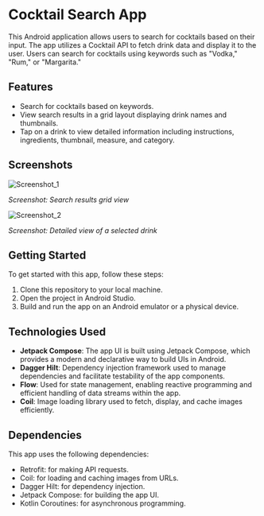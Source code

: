 # Cocktail Search App

This Android application allows users to search for cocktails based on their input. The app utilizes a Cocktail API to fetch drink data and display it to the user. Users can search for cocktails using keywords such as "Vodka," "Rum," or "Margarita."

## Features

- Search for cocktails based on keywords.
- View search results in a grid layout displaying drink names and thumbnails.
- Tap on a drink to view detailed information including instructions, ingredients, thumbnail, measure, and category.

## Screenshots

![Screenshot_1](https://github.com/sainikh/EatQualityFood/assets/47454954/55de9e1b-7b12-41ed-8aa0-ad3a76c8bb17)

*Screenshot: Search results grid view*

![Screenshot_2](https://github.com/sainikh/EatQualityFood/assets/47454954/49772379-f407-47f0-a05b-71901c610cdd)


*Screenshot: Detailed view of a selected drink*

## Getting Started

To get started with this app, follow these steps:

1. Clone this repository to your local machine.
2. Open the project in Android Studio.
3. Build and run the app on an Android emulator or a physical device.

## Technologies Used

- **Jetpack Compose**: The app UI is built using Jetpack Compose, which provides a modern and declarative way to build UIs in Android.
- **Dagger Hilt**: Dependency injection framework used to manage dependencies and facilitate testability of the app components.
- **Flow**: Used for state management, enabling reactive programming and efficient handling of data streams within the app.
- **Coil**: Image loading library used to fetch, display, and cache images efficiently.

## Dependencies

This app uses the following dependencies:

- Retrofit: for making API requests.
- Coil: for loading and caching images from URLs.
- Dagger Hilt: for dependency injection.
- Jetpack Compose: for building the app UI.
- Kotlin Coroutines: for asynchronous programming.
